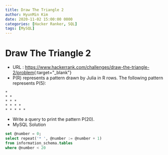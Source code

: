 ```yaml
---
title: Draw The Triangle 2
author: HyunMin Kim
date: 2020-11-02 15:00:00 0000
categories: [Hacker Ranker, SQL]
tags: [MySQL]
---
```


# Draw The Triangle 2

- URL : <https://www.hackerrank.com/challenges/draw-the-triangle-2/problem>{:target="_blank"}
- P(R) represents a pattern drawn by Julia in R rows. The following pattern represents P(5):

```
* 
* * 
* * * 
* * * * 
* * * * *
```

- Write a query to print the pattern P(20).
- MySQL Solution

```sql
set @number = 0;
select repeat('* ', @number := @number + 1) 
from information_schema.tables
where @number < 20
```